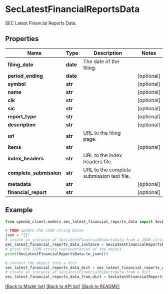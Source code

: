 # SecLatestFinancialReportsData

SEC Latest Financial Reports Data.

## Properties

Name | Type | Description | Notes
------------ | ------------- | ------------- | -------------
**filing_date** | **date** | The date of the filing. | 
**period_ending** | **date** |  | [optional] 
**symbol** | **str** |  | [optional] 
**name** | **str** |  | [optional] 
**cik** | **str** |  | [optional] 
**sic** | **str** |  | [optional] 
**report_type** | **str** |  | [optional] 
**description** | **str** |  | [optional] 
**url** | **str** | URL to the filing page. | 
**items** | **str** |  | [optional] 
**index_headers** | **str** | URL to the index headers file. | 
**complete_submission** | **str** | URL to the complete submission text file. | 
**metadata** | **str** |  | [optional] 
**financial_report** | **str** |  | [optional] 

## Example

```python
from openbb_client.models.sec_latest_financial_reports_data import SecLatestFinancialReportsData

# TODO update the JSON string below
json = "{}"
# create an instance of SecLatestFinancialReportsData from a JSON string
sec_latest_financial_reports_data_instance = SecLatestFinancialReportsData.from_json(json)
# print the JSON string representation of the object
print(SecLatestFinancialReportsData.to_json())

# convert the object into a dict
sec_latest_financial_reports_data_dict = sec_latest_financial_reports_data_instance.to_dict()
# create an instance of SecLatestFinancialReportsData from a dict
sec_latest_financial_reports_data_from_dict = SecLatestFinancialReportsData.from_dict(sec_latest_financial_reports_data_dict)
```
[[Back to Model list]](../README.md#documentation-for-models) [[Back to API list]](../README.md#documentation-for-api-endpoints) [[Back to README]](../README.md)


